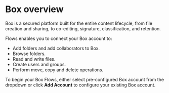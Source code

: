 # Box overview

Box is a secured platform built for the entire content lifecycle, from file creation and sharing, to co-editing, signature, classification, and retention.

Flows enables you to connect your Box account to:

* Add folders and add collaborators to Box.
* Browse folders.
* Read and write files.
* Create users and groups.
* Perform move, copy and delete operations.

To begin your Box Flows, either select pre-configured Box account from the dropdown or click **Add Account** to configure your existing Box account.

